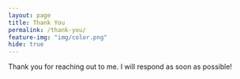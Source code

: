 ```yaml
---
layout: page
title: Thank You
permalink: /thank-you/
feature-img: "img/color.png"
hide: true
---
```


Thank you for reaching out to me. I will respond as soon as possible!
